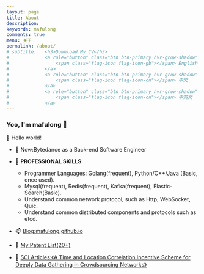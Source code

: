 ```yaml
---
layout: page
title: About
description: 
keywords: mafulong
comments: true
menu: 关于
permalink: /about/
# subtitle:   <h3>Download My CV</h3>
#             <a role="button" class="btn btn-primary hvr-grow-shadow" href="https://cdn.jsdelivr.net/gh/mafulong/mafulong.github.io@built/assets/files/cv-english.pdf" target="_blanks">
#                 <span class="flag-icon flag-icon-gb"></span> English
#             </a>
#             <a role="button" class="btn btn-primary hvr-grow-shadow" href="https://cdn.jsdelivr.net/gh/mafulong/mafulong.github.io@built/assets/files/cv-chinese.pdf" target="_blanks">
#                 <span class="flag-icon flag-icon-cn"></span> 中文
#             </a>
#             <a role="button" class="btn btn-primary hvr-grow-shadow" href="https://cdn.jsdelivr.net/gh/mafulong/mafulong.github.io@built/assets/files/%E9%A9%AC%E7%A6%8F%E9%BE%99-%E6%9C%8D%E5%8A%A1%E7%AB%AF%E7%A0%94%E5%8F%91-%E4%B8%AD%E8%8B%B1%E6%96%87%E7%AE%80%E5%8E%86.pdf" target="_blanks">
#                 <span class="flag-icon flag-icon-cn"></span> 中英文
#             </a>
---
```


### Yoo, I'm mafulong 👋

🎊 Hello world!

- 🔭 Now:Bytedance as a Back-end Software Engineer 
- 🌱 **PROFESSIONAL SKILLS**:
  - Programmer Languages: Golang(frequent), Python/C++/Java (Basic, once used).
  - Mysql(frequent), Redis(frequent), Kafka(frequent), Elastic-Search(Basic).
  - Understand common network protocol, such as Http, WebSocket, Quic.
  - Understand common distributed components and protocols such as etcd.

- 📫 [Blog:mafulong.github.io](https://mafulong.github.io)
- 📝 [My Patent List(20+)](https://github.com/mafulong/mafulong/blob/main/files/zhuanli.csv)
- 📝 [SCI Articles:《A Time and Location Correlation Incentive Scheme for Deeply Data Gathering in Crowdsourcing Networks》](https://www.hindawi.com/journals/wcmc/2018/8052620/)
